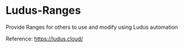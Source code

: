# Ludus-Ranges
Provide Ranges for others to use and modify using Ludus automation

Reference: https://ludus.cloud/
